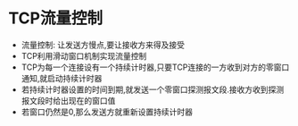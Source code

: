 # TCP流量控制

- 流量控制: 让发送方慢点,要让接收方来得及接受
- TCP利用滑动窗口机制实现流量控制
- TCP为每一个连接设有一个持续计时器,只要TCP连接的一方收到对方的零窗口通知,就启动持续计时器
- 若持续计时器设置的时间到期,就发送一个零窗口探测报文段.接收方收到探测报文段时给出现在的窗口值
- 若窗口仍然是0,那么发送方就重新设置持续计时器
